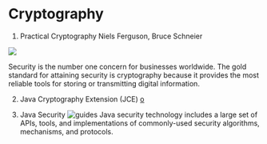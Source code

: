 # Cryptography

1. Practical Cryptography Niels Ferguson, Bruce Schneier

![](https://images-na.ssl-images-amazon.com/images/I/41LLwfr27lL._SX397_BO1,204,203,200_.jpg)


Security is the number one concern for businesses worldwide. The gold standard for attaining security is cryptography because it provides the most reliable tools for storing or transmitting digital information.

2.  Java Cryptography Extension (JCE) [o](http://www.oracle.com/technetwork/java/javasebusiness/downloads/java-archive-downloads-java-plat-419418.html#JCE-1_2_2-G-JS)

3. Java Security ![guides](https://docs.oracle.com/javase/8/docs/technotes/guides/security/)
Java security technology includes a large set of APIs, tools, and implementations of commonly-used security algorithms, mechanisms, and protocols.

